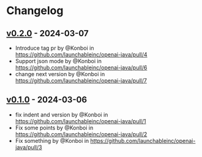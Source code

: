# Changelog

## [v0.2.0](https://github.com/launchableinc/openai-java/compare/v0.1.0...v0.2.0) - 2024-03-07
- Introduce tag pr by @Konboi in https://github.com/launchableinc/openai-java/pull/4
- Support json mode by @Konboi in https://github.com/launchableinc/openai-java/pull/6
- change next version by @Konboi in https://github.com/launchableinc/openai-java/pull/7

## [v0.1.0](https://github.com/launchableinc/openai-java/commits/v0.1.0) - 2024-03-06
- fix indent and version by @Konboi in https://github.com/launchableinc/openai-java/pull/1
- Fix some points by @Konboi in https://github.com/launchableinc/openai-java/pull/2
- Fix something by @Konboi in https://github.com/launchableinc/openai-java/pull/3
